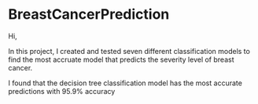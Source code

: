 # BreastCancerPrediction

Hi,

In this project, I created and tested seven different classification models to find the most accruate model that predicts the severity level of breast cancer.

I found that the decision tree classification model has the most accurate predictions with 95.9% accuracy
